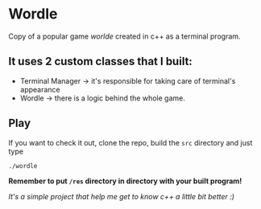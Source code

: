 # Wordle
Copy of a popular game *worlde* created in c++ as a terminal program.

## It uses 2 custom classes that I built:
 - Terminal Manager -> it's responsible for taking care of terminal's appearance
 - Wordle -> there is a logic behind the whole game.
 
## Play
If you want to check it out, clone the repo, build the `src` directory and just type
```
./wordle
```

**Remember to put `/res` directory in directory with your built program!**
 
 *It's a simple project that help me get to know c++ a little bit better :)* 

